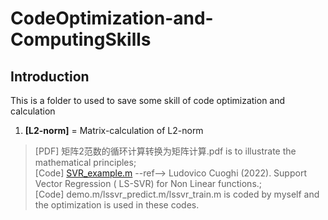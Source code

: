 # CodeOptimization-and-ComputingSkills

## Introduction
This is a folder to used to save some skill of code optimization and calculation
1. **[L2-norm]** = Matrix-calculation of L2-norm  
>[PDF] 矩阵2范数的循环计算转换为矩阵计算.pdf is to illustrate the mathematical principles;   
>[Code] [SVR_example.m]((https://www.mathworks.com/matlabcentral/fileexchange/73706-support-vector-regression-ls-svr-for-non-linear-functions)) --ref--> Ludovico Cuoghi (2022). Support Vector Regression ( LS-SVR) for Non Linear functions.;  
>[Code] demo.m/lssvr_predict.m/lssvr_train.m is coded by myself and the optimization is used in these codes.   
